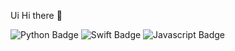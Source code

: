 Ui Hi there 👋

<!--
**GabrielFernandesDEV/GabrielFernandesDEV** is a ✨ _special_ ✨ repository because its `README.md` (this file) appears on your GitHub profile.

Here are some ideas to get you started:

- 🔭 I’m currently working on ...
- 🌱 I’m currently learning ...
- 👯 I’m looking to collaborate on ...
- 🤔 I’m looking for help with ...
- 💬 Ask me about ...
- 📫 How to reach me: ...
- 😄 Pronouns: ...
- ⚡ Fun fact: ...
-->

![Python Badge](https://img.shields.io/badge/Python-3776AB?style=for-the-badge&logo=python&logoColor=white)
![Swift Badge](https://img.shields.io/badge/Swift-FA7343?style=for-the-badge&logo=swift&logoColor=white)
![Javascript Badge](https://img.shields.io/badge/JavaScript-F7DF1E?style=for-the-badge&logo=javascript&logoColor=black)
